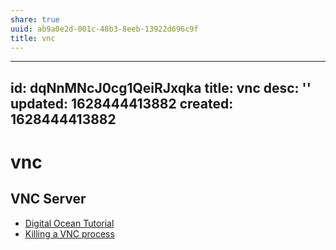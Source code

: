 ```yaml
---
share: true
uuid: ab9a0e2d-001c-48b3-8eeb-13922d696c9f
title: vnc
---
```

---
id: dqNnMNcJ0cg1QeiRJxqka
title: vnc
desc: ''
updated: 1628444413882
created: 1628444413882
---
# vnc
VNC Server
----------

*   [Digital Ocean Tutorial](https://www.digitalocean.com/community/tutorials/how-to-install-and-configure-vnc-on-ubuntu-18-04)
*   [Killing a VNC process](https://superuser.com/questions/909400/killing-vnc-process-manually)
